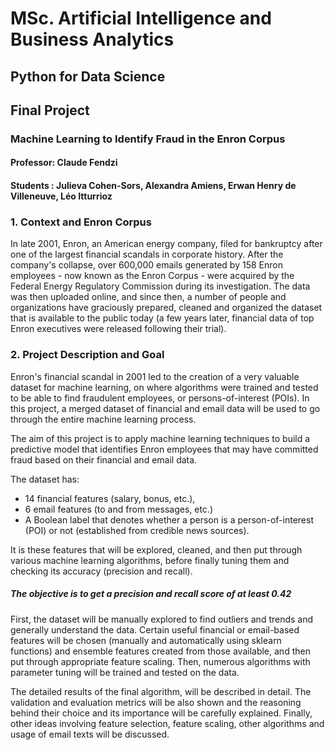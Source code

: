 # MSc. Artificial Intelligence and Business Analytics

## Python for Data Science

## Final Project

### Machine Learning to Identify Fraud in the Enron Corpus

#### Professor: Claude Fendzi <br>
#### Students : Julieva Cohen-Sors, Alexandra Amiens, Erwan Henry de Villeneuve, Léo Itturrioz

 ### 1. Context and Enron Corpus

In late 2001, Enron, an American energy company, filed for bankruptcy after one of the largest financial scandals in corporate history. After the company's collapse, over 600,000 emails generated by 158 Enron employees - now known as the Enron Corpus - were acquired by the Federal Energy Regulatory Commission during its investigation. The data was then uploaded online, and since then, a number of people and organizations have graciously prepared, cleaned and organized the dataset that is available to the public today (a few years later, financial data of top Enron executives were released following their trial).

### 2. Project Description and Goal

Enron's financial scandal in 2001 led to the creation of a very valuable dataset for machine learning, on where algorithms were trained and tested to be able to find fraudulent employees, or persons-of-interest (POIs). In this project, a merged dataset of financial and email data will be used to go through the entire machine learning process.

The aim of this project is to apply machine learning techniques to build a predictive model that identifies Enron employees that may have committed fraud based on their financial and email data.

The dataset has: 
- 14 financial features (salary, bonus, etc.), 
- 6 email features (to and from messages, etc.) 
- A Boolean label that denotes whether a person is a person-of-interest (POI) or not (established from credible news sources).

It is these features that will be explored, cleaned, and then put through various machine learning algorithms, before finally tuning them and checking its accuracy (precision and recall).

##### The objective is to get a precision and recall score of at least 0.42

First, the dataset will be manually explored to find outliers and trends and generally understand the data. Certain useful financial or email-based features will be chosen (manually and automatically using sklearn functions) and ensemble features created from those available, and then put through appropriate feature scaling. Then, numerous algorithms with parameter tuning will be trained and tested on the data.

The detailed results of the final algorithm, will be described in detail. The validation and evaluation metrics will be also shown and the reasoning behind their choice and its importance will be carefully explained. Finally, other ideas involving feature selection, feature scaling, other algorithms and usage of email texts will be discussed.


